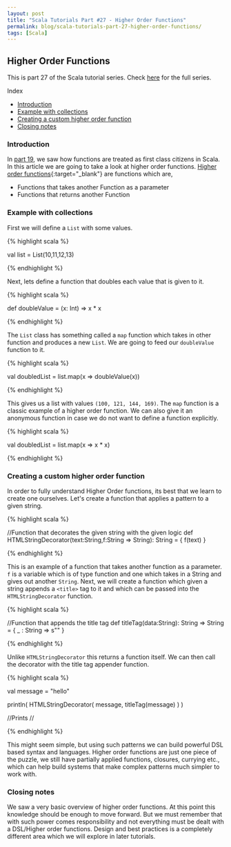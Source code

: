 ```yaml
---
layout: post
title: "Scala Tutorials Part #27 - Higher Order Functions"
permalink: blog/scala-tutorials-part-27-higher-order-functions/
tags: [Scala]
---
```


Higher Order Functions
----------------------

This is part 27 of the Scala tutorial series. Check [here](/blog/scala-articles-index/) for the full series.

<i class="fa fa-list-ul fa-lg space-right"></i> Index

- [Introduction](#Intro)
- [Example with collections](#Example)
- [Creating a custom higher order function](#CustomHigherOrder)
- [Closing notes](#Conclusion)

<h3><b><a name = "Intro" class="inter-header">Introduction</a></b></h3>

In [part 19](/blog/scala-tutorials-part-19-lambda-calculus/), we saw how functions are treated as first class citizens in Scala. In this article we are 
going to take a look at higher order functions. [Higher order functions](https://en.wikipedia.org/wiki/Higher-order_function){:target="_blank"} 
are functions which are,

- Functions that takes another Function as a parameter
- Functions that returns another Function

<h3><b><a name = "Example" class="inter-header">Example with collections</a></b></h3>

First we will define a `List` with some values.

{% highlight scala %}

val list = List(10,11,12,13)

{% endhighlight %}

Next, lets define a function that doubles each value that is given to it.

{% highlight scala %}

def doubleValue = (x: Int) => x * x

{% endhighlight %}

The `List` class has something called a `map` function which takes in other function and produces a new `List`. We are going to feed our `doubleValue` 
function to it.

{% highlight scala %}

val doubledList = list.map(x => doubleValue(x))

{% endhighlight %}

This gives us a list with values `(100, 121, 144, 169)`. The `map` function is a classic example of a higher order function. We can also give it an 
anonymous function in case we do not want to define a function explicitly.

{% highlight scala %}

val doubledList = list.map(x => x * x)

{% endhighlight %}

<h3><b><a name = "CustomHigherOrder" class="inter-header">Creating a custom higher order function</a></b></h3>

In order to fully understand Higher Order functions, its best that we learn to create one ourselves. Let's create a function that applies a pattern 
to a given string.

{% highlight scala %}

 //Function that decorates the given string with the given logic
 def HTMLStringDecorator(text:String,f:String => String): String = {
   f(text)
 }

{% endhighlight %}

This is an example of a function that takes another function as a parameter. `f` is a variable which is of type function and one which takes in a 
String and gives out another `String`. Next, we will create a function which given a string appends a `<title>` tag to it and which can be passed 
into the `HTMLStringDecorator` function.

{% highlight scala %}

 //Function that appends the title tag
 def titleTag(data:String): String => String = {
   _ : String => s"<title>$data</title>"
 }

{% endhighlight %}

Unlike `HTMLStringDecorator` this returns a function itself. We can then call the decorator with the title tag appender function.

{% highlight scala %}

val message = "hello"

 println(
   HTMLStringDecorator(
     message,
     titleTag(message)
   )
 )
 
 //Prints
 //<title>hello</title>

{% endhighlight %}

This might seem simple, but using such patterns we can build powerful DSL based syntax and languages. Higher order functions are just one piece of the 
puzzle, we still have partially applied functions, closures, currying etc., which can help build systems that make complex patterns much simpler to 
work with.

<h3><b><a name = "Conclusion" class="inter-header">Closing notes</a></b></h3>

We saw a very basic overview of higher order functions. At this point this knowledge should be enough to move forward. But we must remember that with 
such power comes responsibility and not everything must be dealt with a DSL/Higher order functions. Design and best practices is a completely 
different area which we will explore in later tutorials. 